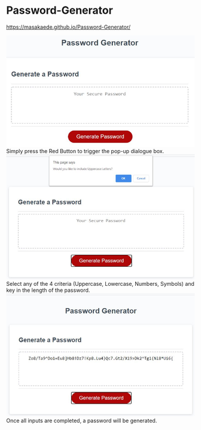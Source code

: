# Password-Generator
https://masakaede.github.io/Password-Generator/

<img src="img/password-generator-1.JPG" alt="password-generator-1">
Simply press the Red Button to trigger the pop-up dialogue box.

<img src="img/password-generator-2.JPG" alt="password-generator-2">
Select any of the 4 criteria (Uppercase, Lowercase, Numbers, Symbols) and key in the length of the password.

<img src="img/password-generator-3.JPG" alt="password-generator-3">
Once all inputs are completed, a password will be generated.
